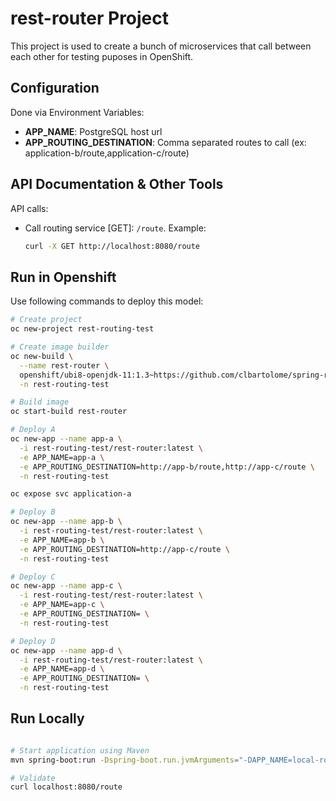 # rest-router Project

This project is used to create a bunch of microservices that call between each other for testing puposes in OpenShift.

## Configuration

Done via Environment Variables:

- **APP_NAME**: PostgreSQL host url
- **APP_ROUTING_DESTINATION**: Comma separated routes to call (ex: application-b/route,application-c/route)

## API Documentation & Other Tools

API calls:

- Call routing service [GET]: `/route`. Example:
  ```sh
  curl -X GET http://localhost:8080/route
  ```

## Run in Openshift

Use following commands to deploy this model:

```sh
# Create project
oc new-project rest-routing-test

# Create image builder
oc new-build \
  --name rest-router \
  openshift/ubi8-openjdk-11:1.3~https://github.com/clbartolome/spring-rest-router \
  -n rest-routing-test

# Build image
oc start-build rest-router

# Deploy A
oc new-app --name app-a \
  -i rest-routing-test/rest-router:latest \
  -e APP_NAME=app-a \
  -e APP_ROUTING_DESTINATION=http://app-b/route,http://app-c/route \
  -n rest-routing-test

oc expose svc application-a

# Deploy B
oc new-app --name app-b \
  -i rest-routing-test/rest-router:latest \
  -e APP_NAME=app-b \
  -e APP_ROUTING_DESTINATION=http://app-c/route \
  -n rest-routing-test

# Deploy C
oc new-app --name app-c \
  -i rest-routing-test/rest-router:latest \
  -e APP_NAME=app-c \
  -e APP_ROUTING_DESTINATION= \
  -n rest-routing-test

# Deploy D
oc new-app --name app-d \
  -i rest-routing-test/rest-router:latest \
  -e APP_NAME=app-d \
  -e APP_ROUTING_DESTINATION= \
  -n rest-routing-test


```

## Run Locally

```sh

# Start application using Maven
mvn spring-boot:run -Dspring-boot.run.jvmArguments="-DAPP_NAME=local-router -DAPP_ROUTING_DESTINATION="

# Validate
curl localhost:8080/route
```

